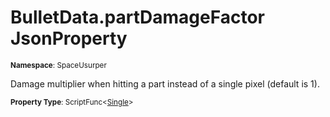 # BulletData.partDamageFactor JsonProperty

<small>**Namespace**: SpaceUsurper</small>

Damage multiplier when hitting a part instead of a single pixel (default is 1).

<small>**Property Type**: ScriptFunc&lt;[Single](https://docs.microsoft.com/en-us/dotnet/api/system.single?view=netframework-4.5)&gt;</small>

